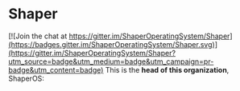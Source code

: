 # Shaper

[![Join the chat at https://gitter.im/ShaperOperatingSystem/Shaper](https://badges.gitter.im/ShaperOperatingSystem/Shaper.svg)](https://gitter.im/ShaperOperatingSystem/Shaper?utm_source=badge&utm_medium=badge&utm_campaign=pr-badge&utm_content=badge)
This is the **head of this organization**, ShaperOS:
